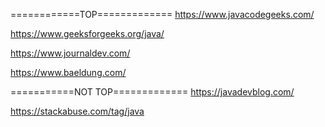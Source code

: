 ============TOP=============
https://www.javacodegeeks.com/

https://www.geeksforgeeks.org/java/

https://www.journaldev.com/

https://www.baeldung.com/



===========NOT TOP=============
https://javadevblog.com/

https://stackabuse.com/tag/java

